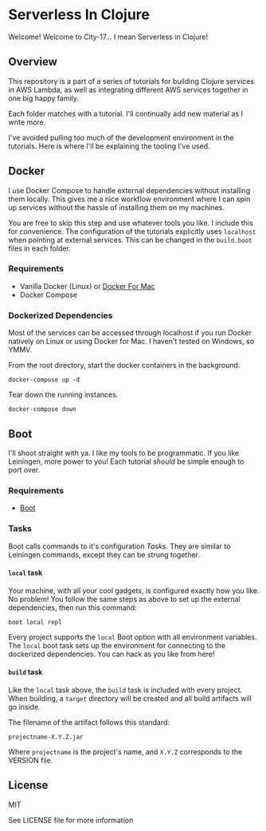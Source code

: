 Serverless In Clojure
=====================

Welcome! Welcome to City-17... I mean Serverless in Clojure!

## Overview

This repository is a part of a series of tutorials for building Clojure services in AWS Lambda, as well as integrating different AWS services together in one big happy family.

Each folder matches with a tutorial. I'll continually add new material as I write more.

I've avoided pulling too much of the development environment in the tutorials. Here is where I'll be explaining the tooling I've used.

## Docker

I use Docker Compose to handle external dependencies without installing them locally. This gives me a nice workflow environment where I can spin up services without the hassle of installing them on my machines.

You are free to skip this step and use whatever tools you like. I include this for convenience. The configuration of the tutorials explicitly uses `localhost` when pointing at external services. This can be changed in the `build.boot` files in each folder.

### Requirements

* Vanilla Docker (Linux) or [Docker For Mac][dfm]
* Docker Compose

### Dockerized Dependencies

Most of the services can be accessed through localhost if you run Docker natively on Linux or using Docker for Mac. I haven't tested on Windows, so YMMV.

From the root directory, start the docker containers in the background.

    docker-compose up -d

Tear down the running instances.

    docker-compose down

## Boot

I'll shoot straight with ya. I like my tools to be programmatic. If you like Leiningen, more power to you! Each tutorial *should* be simple enough to port over.

### Requirements

* [Boot][boot]

### Tasks

Boot calls commands to it's configuration *Tasks*. They are similar to Leiningen commands, except they can be strung together.

#### `local` task

Your machine, with all your cool gadgets, is configured exactly how you like. No problem! You follow the same steps as above to set up the external dependencies, then run this command:

    boot local repl

Every project supports the `local` Boot option with all environment variables. The `local` boot task sets up the environment for connecting to the dockerized dependencies. You can hack as you like from here!

#### `build` task

Like the `local` task above, the `build` task is included with every project. When building, a `target` directory will be created and all build artifacts will go inside.

The filename of the artifact follows this standard:

    projectname-X.Y.Z.jar

Where `projectname` is the project's name, and `X.Y.Z` corresponds to the VERSION file.

## License

MIT

See LICENSE file for more information

[dfm]: https://docs.docker.com/docker-for-mac/
[boot]: https://github.com/boot-clj/boot
